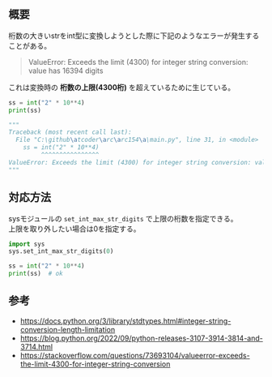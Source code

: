 ## 概要

桁数の大きいstrをint型に変換しようとした際に下記のようなエラーが発生することがある。

> ValueError: Exceeds the limit (4300) for integer string conversion: value has 16394 digits

これは変換時の __桁数の上限(4300桁)__ を超えているために生じている。

```Python
ss = int("2" * 10**4)
print(ss)

"""
Traceback (most recent call last):
  File "C:\github\atcoder\arc\arc154\a\main.py", line 31, in <module>
    ss = int("2" * 10**4)
         ^^^^^^^^^^^^^^^^
ValueError: Exceeds the limit (4300) for integer string conversion: value has 10000 digits
"""
```

## 対応方法

sysモジュールの `set_int_max_str_digits` で上限の桁数を指定できる。  
上限を取り外したい場合は0を指定する。

```Python
import sys
sys.set_int_max_str_digits(0)   

ss = int("2" * 10**4)
print(ss)  # ok
```


## 参考
- https://docs.python.org/3/library/stdtypes.html#integer-string-conversion-length-limitation
- https://blog.python.org/2022/09/python-releases-3107-3914-3814-and-3714.html
- https://stackoverflow.com/questions/73693104/valueerror-exceeds-the-limit-4300-for-integer-string-conversion